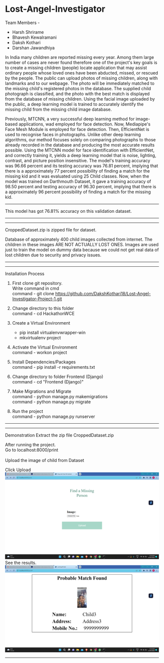 # Lost-Angel-Investigator

Team Members -
<ul>
<li>Harsh Shrirame</li>
<li>Bhavesh Kewalramani</li>
<li>Daksh Kothari</li>
<li>Darshan Jawandhiya</li>
</ul>

In India many children are reported missing every year. Among them large number of cases are never found therefore one of the project's key goals is to create a missing children (people) locate application that may assist ordinary people whose loved ones have been abducted, missed, or rescued by the people. The public can upload photos of missing children, along with landmarks and to our webpage. The photo will be immediately matched to the missing child's registered photos in the database. The supplied child photograph is classified, and the photo with the best match is displayed from the database of missing children. Using the facial image uploaded by the public, a deep learning model is trained to accurately identify the missing child from the missing child image database.

Previously, MTCNN, a very successful deep learning method for image-based applications, wad employed for face detection. Now, Mediapipe's Face Mesh Module is employed for face detection. Then, EfficientNet is used to recognise faces in photographs. Unlike other deep learning algorithms, our method focuses solely on comparing photographs to those already recorded in the database and producing the most accurate results possible. Using the MTCNN model for face identification with EfficientNet, and correctly training it, yields a deep learning model that is noise, lighting, contrast, and picture position insensitive. The model's training accuracy was 96.66 percent and its testing accuracy was 76.81 percent, implying that there is a approximately 77 percent possibility of finding a match for the missing kid and it was evaluated using 25 Child classes. Now, when the model was trained on Darthmouth Dataset, it gave a training accuracy of 98.50 percent and testing accuracy of 96.30 percent, implying that there is a approximately 96 percent possibility of finding a match for the missing kid.

***
This model has got 76.81% accuracy on this validation dataset.
***

***
CroppedDataset.zip is zipped file for dataset.

Database of approximately 400 child images collected from internet.
The children in these images ARE NOT ACTUALLY LOST ONES.
Images are used just to train the model on dummy data because we could not get real data of lost children due to security and privacy issues.
***

***
Installation Process
 
1. First clone git repository.<br>
Write command in cmd <br>
command - git clone https://github.com/DakshKothari18/Lost-Angel-Investigator-Project-1.git

2. Change directory to this folder <br>
command - cd HackathonWCE  <br>

3. Create a Virtual Environment <br>
	- pip install virtualenvwrapper-win <br>
	- mkvirtualenv project

4. Activate the Virtual Environment <br>
command - workon project <br>

5. Install Dependencies/Packages <br>
command - pip install -r requirements.txt <br>

6. Change directory to folder Frontend (Django) <br>
command - cd "Frontend (Django)" <br>

7. Make Migrations and Migrate <br>
command - python manage.py makemigrations <br>
command - python manage.py migrate <br>

8. Run the project <br>
command - python manage.py runserver <br>
***

***
Demonstration
Extract the zip file CroppedDataset.zip <br>

After running the project. <br> 
Go to localhost:8000/print <br>
<br>
Upload the image of child from Dataset <br>

Click Upload <br>
<img src="RESULTS/2.png"></img>
See the results. <br>
<img src="RESULTS/3.png"></img>
***





 

